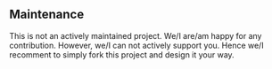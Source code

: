 ## Maintenance

This is not an actively maintained project.
We/I are/am happy for any contribution. However, we/I can not 
actively support you. Hence we/I recomment to simply fork this 
project and design it your way.
